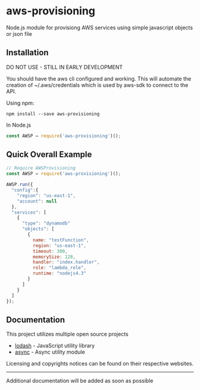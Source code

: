 # aws-provisioning
Node.js module for provisiong AWS services using simple javascript objects or json file

## Installation

DO NOT USE - STILL IN EARLY DEVELOPMENT

You should have the aws cli configured and working. This will automate the 
creation of ~/.aws/credentials which is used by aws-sdk to connect to the API.

Using npm:
```
npm install --save aws-provisioning
```
In Node.js
```js
const AWSP = require('aws-provisioning')();
```
## Quick Overall Example

```js
// Require AWSProvisioning
const AWSP = require('aws-provisioning')();

AWSP.run({
  "config":{
    "region": "us-east-1",
    "account": null
  },
  "services": [
    {
      "type": "dynamodb"
      "objects": [
        {
          name: "testFunction",
          region: "us-east-1",
          timeout: 300,
          memorySize: 128,
          handler: "index.handler",
          role: "lambda_role",
          runtime: "nodejs4.3"
        }
      ]
    }
  ]
});

```

## Documentation

This project utilizes multiple open source projects

* [lodash](https://lodash.com/) - JavaScript utility library
* [async](https://github.com/caolan/async) - Async utility module

Licensing and copyrights notices can be found on their respective websites.

---

Additional documentation will be added as soon as possible

